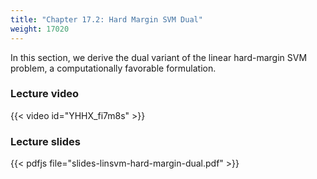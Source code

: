 ```yaml
---
title: "Chapter 17.2: Hard Margin SVM Dual"
weight: 17020
---
```

In this section, we derive the dual variant of the linear hard-margin SVM problem, a computationally favorable formulation. 

<!--more-->

### Lecture video

{{< video id="YHHX_fi7m8s" >}}

### Lecture slides

{{< pdfjs file="slides-linsvm-hard-margin-dual.pdf" >}}
